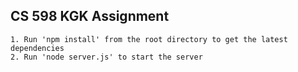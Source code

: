 CS 598 KGK Assignment
---------------------

    1. Run 'npm install' from the root directory to get the latest dependencies
    2. Run 'node server.js' to start the server
